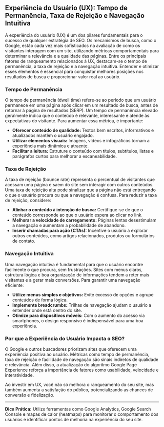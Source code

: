 
## Experiência do Usuário (UX): Tempo de Permanência, Taxa de Rejeição e Navegação Intuitiva

A experiência do usuário (UX) é um dos pilares fundamentais para o sucesso de qualquer estratégia de SEO. Os mecanismos de busca, como o Google, estão cada vez mais sofisticados na avaliação de como os visitantes interagem com um site, utilizando métricas comportamentais para determinar a relevância e a qualidade das páginas. Entre os principais fatores de ranqueamento relacionados à UX, destacam-se o tempo de permanência, a taxa de rejeição e a navegação intuitiva. Entender e otimizar esses elementos é essencial para conquistar melhores posições nos resultados de busca e proporcionar valor real ao usuário.

### Tempo de Permanência

O tempo de permanência (dwell time) refere-se ao período que um usuário permanece em uma página após clicar em um resultado de busca, antes de retornar à página de resultados (SERP). Um tempo de permanência elevado geralmente indica que o conteúdo é relevante, interessante e atende às expectativas do visitante. Para aumentar essa métrica, é importante:

- **Oferecer conteúdo de qualidade:** Textos bem escritos, informativos e atualizados mantêm o usuário engajado.
- **Utilizar elementos visuais:** Imagens, vídeos e infográficos tornam a experiência mais dinâmica e atraente.
- **Facilitar a leitura:** Estruture o conteúdo com títulos, subtítulos, listas e parágrafos curtos para melhorar a escaneabilidade.

### Taxa de Rejeição

A taxa de rejeição (bounce rate) representa o percentual de visitantes que acessam uma página e saem do site sem interagir com outros conteúdos. Uma taxa de rejeição alta pode sinalizar que a página não está entregando o que o usuário procura ou que a navegação é confusa. Para reduzir a taxa de rejeição, considere:

- **Alinhar o conteúdo à intenção de busca:** Certifique-se de que o conteúdo corresponde ao que o usuário espera ao clicar no link.
- **Melhorar a velocidade de carregamento:** Páginas lentas desestimulam a navegação e aumentam a probabilidade de abandono.
- **Inserir chamadas para ação (CTAs):** Incentive o usuário a explorar outros conteúdos, como artigos relacionados, produtos ou formulários de contato.

### Navegação Intuitiva

Uma navegação intuitiva é fundamental para que o usuário encontre facilmente o que procura, sem frustrações. Sites com menus claros, estrutura lógica e boa organização de informações tendem a reter mais visitantes e a gerar mais conversões. Para garantir uma navegação eficiente:

- **Utilize menus simples e objetivos:** Evite excesso de opções e agrupe conteúdos de forma lógica.
- **Implemente breadcrumbs:** Trilhas de navegação ajudam o usuário a entender onde está dentro do site.
- **Otimize para dispositivos móveis:** Com o aumento do acesso via smartphones, o design responsivo é indispensável para uma boa experiência.

### Por que a Experiência do Usuário Impacta o SEO?

O Google e outros buscadores priorizam sites que oferecem uma experiência positiva ao usuário. Métricas como tempo de permanência, taxa de rejeição e facilidade de navegação são sinais indiretos de qualidade e relevância. Além disso, a atualização do algoritmo Google Page Experience reforça a importância de fatores como usabilidade, velocidade e interatividade.

Ao investir em UX, você não só melhora o ranqueamento do seu site, mas também aumenta a satisfação do público, potencializando as chances de conversão e fidelização.

---

**Dica Prática:** Utilize ferramentas como Google Analytics, Google Search Console e mapas de calor (heatmaps) para monitorar o comportamento dos usuários e identificar pontos de melhoria na experiência do seu site.

```
